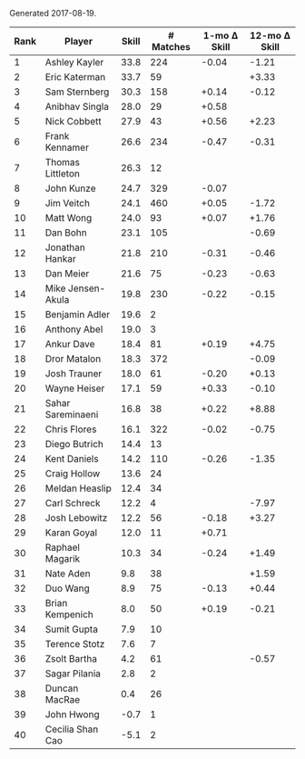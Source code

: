Generated 2017-08-19.

| Rank | Player            | Skill | # Matches | 1-mo Δ Skill | 12-mo Δ Skill |
|------|-------------------|-------|-----------|--------------|---------------|
|    1 | Ashley Kayler     |  33.8 |       224 |        -0.04 |         -1.21 |
|    2 | Eric Katerman     |  33.7 |        59 |              |         +3.33 |
|    3 | Sam Sternberg     |  30.3 |       158 |        +0.14 |         -0.12 |
|    4 | Anibhav Singla    |  28.0 |        29 |        +0.58 |               |
|    5 | Nick Cobbett      |  27.9 |        43 |        +0.56 |         +2.23 |
|    6 | Frank Kennamer    |  26.6 |       234 |        -0.47 |         -0.31 |
|    7 | Thomas Littleton  |  26.3 |        12 |              |               |
|    8 | John Kunze        |  24.7 |       329 |        -0.07 |               |
|    9 | Jim Veitch        |  24.1 |       460 |        +0.05 |         -1.72 |
|   10 | Matt Wong         |  24.0 |        93 |        +0.07 |         +1.76 |
|   11 | Dan Bohn          |  23.1 |       105 |              |         -0.69 |
|   12 | Jonathan Hankar   |  21.8 |       210 |        -0.31 |         -0.46 |
|   13 | Dan Meier         |  21.6 |        75 |        -0.23 |         -0.63 |
|   14 | Mike Jensen-Akula |  19.8 |       230 |        -0.22 |         -0.15 |
|   15 | Benjamin Adler    |  19.6 |         2 |              |               |
|   16 | Anthony Abel      |  19.0 |         3 |              |               |
|   17 | Ankur Dave        |  18.4 |        81 |        +0.19 |         +4.75 |
|   18 | Dror Matalon      |  18.3 |       372 |              |         -0.09 |
|   19 | Josh Trauner      |  18.0 |        61 |        -0.20 |         +0.13 |
|   20 | Wayne Heiser      |  17.1 |        59 |        +0.33 |         -0.10 |
|   21 | Sahar Sareminaeni |  16.8 |        38 |        +0.22 |         +8.88 |
|   22 | Chris Flores      |  16.1 |       322 |        -0.02 |         -0.75 |
|   23 | Diego Butrich     |  14.4 |        13 |              |               |
|   24 | Kent Daniels      |  14.2 |       110 |        -0.26 |         -1.35 |
|   25 | Craig Hollow      |  13.6 |        24 |              |               |
|   26 | Meldan Heaslip    |  12.4 |        34 |              |               |
|   27 | Carl Schreck      |  12.2 |         4 |              |         -7.97 |
|   28 | Josh Lebowitz     |  12.2 |        56 |        -0.18 |         +3.27 |
|   29 | Karan Goyal       |  12.0 |        11 |        +0.71 |               |
|   30 | Raphael Magarik   |  10.3 |        34 |        -0.24 |         +1.49 |
|   31 | Nate Aden         |   9.8 |        38 |              |         +1.59 |
|   32 | Duo Wang          |   8.9 |        75 |        -0.13 |         +0.44 |
|   33 | Brian Kempenich   |   8.0 |        50 |        +0.19 |         -0.21 |
|   34 | Sumit Gupta       |   7.9 |        10 |              |               |
|   35 | Terence Stotz     |   7.6 |         7 |              |               |
|   36 | Zsolt Bartha      |   4.2 |        61 |              |         -0.57 |
|   37 | Sagar Pilania     |   2.8 |         2 |              |               |
|   38 | Duncan MacRae     |   0.4 |        26 |              |               |
|   39 | John Hwong        |  -0.7 |         1 |              |               |
|   40 | Cecilia Shan Cao  |  -5.1 |         2 |              |               |